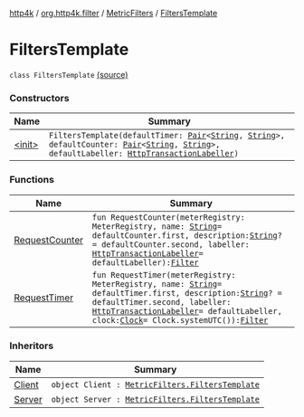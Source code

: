 [http4k](../../../index.md) / [org.http4k.filter](../../index.md) / [MetricFilters](../index.md) / [FiltersTemplate](./index.md)

# FiltersTemplate

`class FiltersTemplate` [(source)](https://github.com/http4k/http4k/blob/master/http4k-metrics-micrometer/src/main/kotlin/org/http4k/filter/MetricFilters.kt#L11)

### Constructors

| Name | Summary |
|---|---|
| [&lt;init&gt;](-init-.md) | `FiltersTemplate(defaultTimer: `[`Pair`](https://kotlinlang.org/api/latest/jvm/stdlib/kotlin/-pair/index.html)`<`[`String`](https://kotlinlang.org/api/latest/jvm/stdlib/kotlin/-string/index.html)`, `[`String`](https://kotlinlang.org/api/latest/jvm/stdlib/kotlin/-string/index.html)`>, defaultCounter: `[`Pair`](https://kotlinlang.org/api/latest/jvm/stdlib/kotlin/-pair/index.html)`<`[`String`](https://kotlinlang.org/api/latest/jvm/stdlib/kotlin/-string/index.html)`, `[`String`](https://kotlinlang.org/api/latest/jvm/stdlib/kotlin/-string/index.html)`>, defaultLabeller: `[`HttpTransactionLabeller`](../../-http-transaction-labeller.md)`)` |

### Functions

| Name | Summary |
|---|---|
| [RequestCounter](-request-counter.md) | `fun RequestCounter(meterRegistry: MeterRegistry, name: `[`String`](https://kotlinlang.org/api/latest/jvm/stdlib/kotlin/-string/index.html)` = defaultCounter.first, description: `[`String`](https://kotlinlang.org/api/latest/jvm/stdlib/kotlin/-string/index.html)`? = defaultCounter.second, labeller: `[`HttpTransactionLabeller`](../../-http-transaction-labeller.md)` = defaultLabeller): `[`Filter`](../../../org.http4k.core/-filter/index.md) |
| [RequestTimer](-request-timer.md) | `fun RequestTimer(meterRegistry: MeterRegistry, name: `[`String`](https://kotlinlang.org/api/latest/jvm/stdlib/kotlin/-string/index.html)` = defaultTimer.first, description: `[`String`](https://kotlinlang.org/api/latest/jvm/stdlib/kotlin/-string/index.html)`? = defaultTimer.second, labeller: `[`HttpTransactionLabeller`](../../-http-transaction-labeller.md)` = defaultLabeller, clock: `[`Clock`](https://docs.oracle.com/javase/9/docs/api/java/time/Clock.html)` = Clock.systemUTC()): `[`Filter`](../../../org.http4k.core/-filter/index.md) |

### Inheritors

| Name | Summary |
|---|---|
| [Client](../-client.md) | `object Client : `[`MetricFilters.FiltersTemplate`](./index.md) |
| [Server](../-server.md) | `object Server : `[`MetricFilters.FiltersTemplate`](./index.md) |
